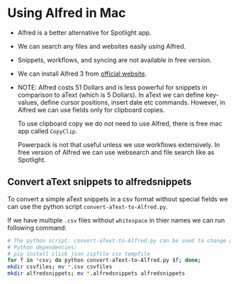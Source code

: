# Using Alfred in Mac
- Alfred is a better alternative for Spotlight app. 
- We can search any files and websites easily using Alfred.

- Snippets, workflows, and syncing are not available in free version.

- We can install Alfred 3 from [official website](https://www.alfredapp.com/).

- NOTE: Alfred costs 51 Dollars and is less powerful for snippets in comparison to aText (which is 5 Dollars). 
  In aText we can define key-values, define cursor positions, insert date etc commands.
  However, in Alfred we can use fields only for clipboard copies.
  
  To use clipboard copy we do not need to use Alfred, there is free mac app called `CopyClip`.
  
  Powerpack is not that useful unless we use workflows extensively.
  In free version of Alfred we can use websearch and file search like as Spotlight.


## Convert aText snippets to alfredsnippets
To convert a simple aText snippets in a csv format without special fields we can use the python script
`convert-aText-to-Alfred.py`.

If we have multiple `.csv` files without `whitespace` in thier names we can run following command:
```bash
# The python script: convert-aText-to-Alfred.py can be used to change aText csv snippet to alfredsnippets file.
# Python dependencies:
# pip install click json zipfile csv tempfile
for f in *csv; do python convert-aText-to-Alfred.py $f; done;
mkdir csvfiles; mv *.csv csvfiles
mkdir alfredsnippets; mv *.alfredsnippets alfredsnippets
```
